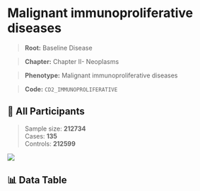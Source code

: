 # Malignant immunoproliferative diseases

> **Root:** Baseline Disease  

> **Chapter:** Chapter II- Neoplasms  

> **Phenotype:** Malignant immunoproliferative diseases  

> **Code:** `CD2_IMMUNOPROLIFERATIVE`

## 🧪 All Participants  
> Sample size: **212734**  
> Cases: **135**  
> Controls: **212599**
<img src="/Sensitive/Figures/ALL/Incidence/CD2_IMMUNOPROLIFERATIVE.png"/>

## 📊 Data Table
<CsvTableMRF src="/Sensitive/Data/ALL/Incidence/COX_CD2_IMMUNOPROLIFERATIVE.csv"/>

